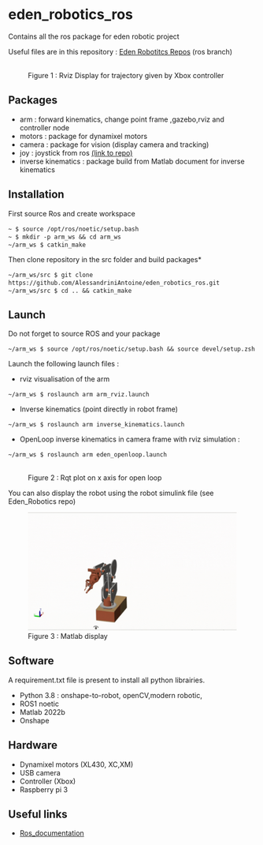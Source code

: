 # eden_robotics_ros

Contains all the ros package for eden robotic project

Useful files are in this repository : [Eden Robotitcs Repos](https://github.com/AlessandriniAntoine/Eden_Robotics.git) (ros branch)

<figure>
    <img src="./images/rviz.gif" alt=""width="500px">
    <figcaption>Figure 1 : Rviz Display for trajectory given by Xbox controller</figcaption>
</figure>

## Packages

- arm : forward kinematics, change point frame ,gazebo,rviz and controller node
- motors : package for dynamixel motors
- camera : package for vision (display camera and tracking)
- joy : joystick from ros [(link to repo)](https://github.com/ros-drivers/joystick_drivers.git)
- inverse kinematics : package build from Matlab document for inverse kinematics

## Installation

First source Ros and create workspace

```console
~ $ source /opt/ros/noetic/setup.bash
~ $ mkdir -p arm_ws && cd arm_ws
~/arm_ws $ catkin_make
```

Then clone repository in the src folder and build packages*

```console
~/arm_ws/src $ git clone https://github.com/AlessandriniAntoine/eden_robotics_ros.git
~/arm_ws/src $ cd .. && catkin_make
```

## Launch

Do not forget to source ROS and your package

```console
~/arm_ws $ source /opt/ros/noetic/setup.bash && source devel/setup.zsh
```

Launch the following launch files :

- rviz visualisation of the arm

```console
~/arm_ws $ roslaunch arm arm_rviz.launch
```

- Inverse kinematics (point directly in robot frame)
  
```console
~/arm_ws $ roslaunch arm inverse_kinematics.launch
```

- OpenLoop inverse kinematics in camera frame with rviz simulation :

```console
~/arm_ws $ roslaunch arm eden_openloop.launch
```

<figure>
    <img src="./images/rqt_plot_open_loop.gif" alt=""width="500px">
    <figcaption>Figure 2 : Rqt plot on x axis for open loop</figcaption>
</figure>

You can also display the robot using the robot simulink file (see Eden_Robotics repo)

<figure>
    <img src="./images/matlab.gif" alt=""width="500px">
    <figcaption>Figure 3 : Matlab display</figcaption>
</figure>

## Software

A requirement.txt file is present to install all python librairies.

- Python 3.8 : onshape-to-robot, openCV,modern robotic,
- ROS1 noetic
- Matlab 2022b
- Onshape

## Hardware

- Dynamixel motors (XL430, XC,XM)
- USB camera
- Controller (Xbox)
- Raspberry pi 3

## Useful links

- [Ros_documentation](http://wiki.ros.org/)
